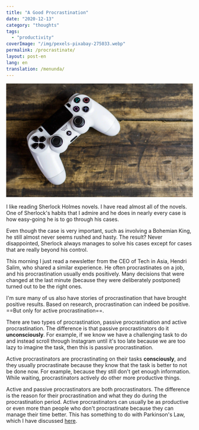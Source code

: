 ```yaml
---
title: "A Good Procrastination"
date: "2020-12-13"
category: "thoughts"
tags:
  - "productivity"
coverImage: "/img/pexels-pixabay-275033.webp"
permalink: /procrastinate/
layout: post-en
lang: en
translation: /menunda/
---
```


![](/img/pexels-pixabay-275033.webp)

I like reading Sherlock Holmes novels. I have read almost all of the novels. One of Sherlock's habits that I admire and he does in nearly every case is how easy-going he is to go through his cases.

Even though the case is very important, such as involving a Bohemian King, he still almost never seems rushed and hasty. The result? Never disappointed, Sherlock always manages to solve his cases except for cases that are really beyond his control.

This morning I just read a newsletter from the CEO of Tech in Asia, Hendri Salim, who shared a similar experience. He often procrastinates on a job, and his procrastination usually ends positively. Many decisions that were changed at the last minute (because they were deliberately postponed) turned out to be the right ones.

I'm sure many of us also have stories of procrastination that have brought positive results. Based on research, procrastination can indeed be positive. ==But only for active procrastination==.

There are two types of procrastination, passive procrastination and active procrastination. The difference is that passive procrastinators do it **unconsciously**. For example, if we know we have a challenging task to do and instead scroll through Instagram until it's too late because we are too lazy to imagine the task, then this is passive procrastination.

Active procrastinators are procrastinating on their tasks **consciously**, and they usually procrastinate because they know that the task is better to not be done now. For example, because they still don't get enough information. While waiting, procrastinators actively do other more productive things.

Active and passive procrastinators are both procrastinators. The difference is the reason for their procrastination and what they do during the procrastination period. Active procrastinators can usually be as productive or even more than people who don't procrastinate because they can manage their time better. This has something to do with Parkinson's Law, which I have discussed [here](/parkinson-law/).
